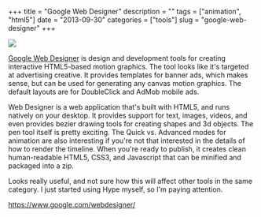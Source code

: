 +++
title = "Google Web Designer"
description = ""
tags = ["animation", "html5"]
date = "2013-09-30"
categories = ["tools"]
slug = "google-web-designer"
+++


<div class="tool-screenshot mb1"><a href="https://www.google.com/webdesigner/"><img id="bluga-thumbnail-2854" class="bluga-thumbnail custom" src="http://media.konigi.com/bluga/
wt5249bdd981163_custom.jpg"/></a></div><p><a href="https://www.google.com/webdesigner/">Google Web Designer</a> is design and development tools for creating interactive HTML5-based motion graphics. The tool looks like it's targeted at advertising creative. It provides templates for banner ads, which makes sense, but can be used for generating any canvas motion graphics. The default layouts are for DoubleClick and AdMob mobile ads.</p>

<p>Web Designer is a web application that's built with HTML5, and runs natively on your desktop. It provides support for text, images, videos, and even provides bezier drawing tools for creating shapes and 3d objects. The pen tool itself is pretty exciting. The Quick vs. Advanced modes for animation are also interesting if you're not that interested in the details of how to render the timeline.  When you're ready to publish, it creates clean human-readable HTML5, CSS3, and Javascript that can be minified and packaged into a zip.</p>

<p>Looks really useful, and not sure how this will affect other tools in the same category. I just started using Hype myself, so I'm paying attention.</p>

  
<p><a href="https://www.google.com/webdesigner/">https://www.google.com/webdesigner/</a></p>
      
